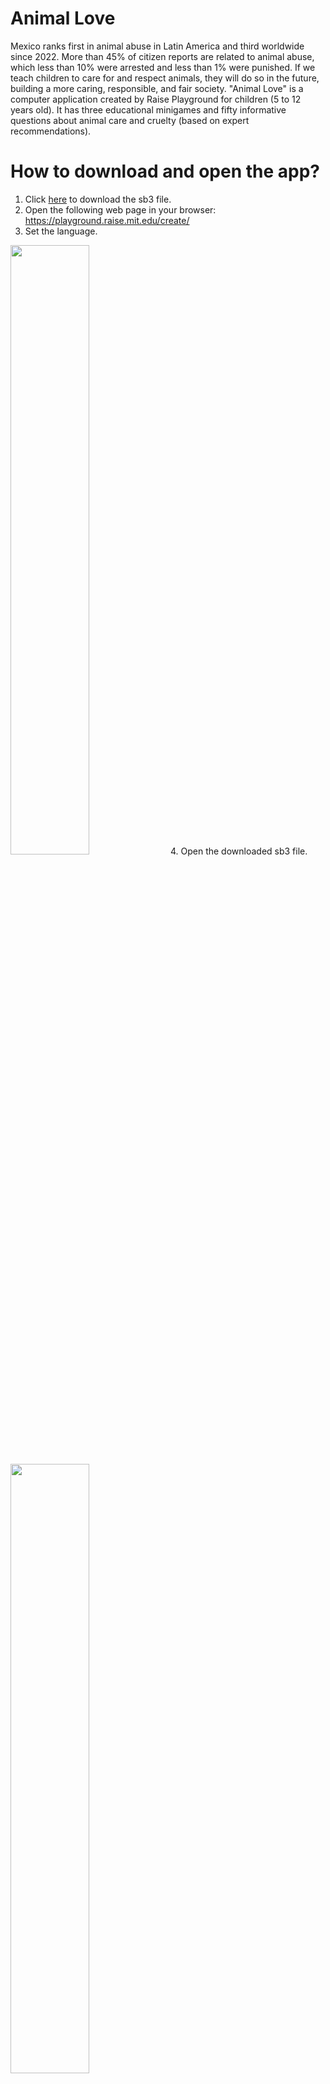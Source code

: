 # Animal Love

Mexico ranks first in animal abuse in Latin America and third worldwide since 2022. More than 45% of citizen reports are related to animal abuse, which less than 10% were arrested and less than 1% were punished. If we teach children to care for and respect animals, they will do so in the future, building a more caring, responsible, and fair society. "Animal Love" is a computer application created by Raise Playground for children (5 to 12 years old). It has three educational minigames and fifty informative questions about animal care and cruelty (based on expert recommendations).

# How to download and open the app?

1. Click [here](https://github.com/IMClick-Project/Programming/raw/refs/heads/main/Technovation%20Girls/TG2025/Animal%20Love.sb3) to download the sb3 file.
2. Open the following web page in your browser: https://playground.raise.mit.edu/create/
3. Set the language.
<img src="https://github.com/IMClick-Project/Programming/blob/main/Technovation%20Girls/TG2025/Step%203.png" height="50%">
4. Open the downloaded sb3 file.
<img src="https://github.com/IMClick-Project/Programming/blob/main/Technovation%20Girls/TG2025/Step%2041.png" height="50%">
<img src="https://github.com/IMClick-Project/Programming/blob/main/Technovation%20Girls/TG2025/Step%2042.png" height="50%">
5. Allow the use of a camera.
<img src="https://github.com/IMClick-Project/Programming/blob/main/Technovation%20Girls/TG2025/Step%205.png" height="25%">
6. Maximize the screen and click the Go button to start the application.
<img src="https://github.com/IMClick-Project/Programming/blob/main/Technovation%20Girls/TG2025/Step%2061.png" height="50%">
<img src="https://github.com/IMClick-Project/Programming/blob/main/Technovation%20Girls/TG2025/Step%2062.png" height="50%">

# More information

* Pitch Video: 
* Technical Video: 
* The sb3 file has documentation about the app programming through comments.

# Attributions and references

## Audiovisual resources

* **canva.com** images, audiovisual effects, and fonts.
* **dafont.com**: Kimberly Geswein.
* **flaticon.com**: frdmn, Gohsantosadrive, jessicurr11, jocularityart, kerismaker, Pixel perfect, SoulGIE, Stickers, Surfsup.Vector, smashingstocks, surang, vectorsmarket15.   
* **freepik.com**: brgfx, freepik, stockgiu, rawpixel.com, user16264697.
* **playground.raise.mit.edu** images and audios.
* **shareicon.net**: arrows.
* **vecteezy.com**: iyikon. 
* **vectorstock.com**: TioDwiyanto.
* **youtube.com**: Adriana Sofia, Freedom Music Library, Magic Footprints, Música Para Videos, Roa: Tema, TV UNAM, x NKS Songs. 
* Amigos de Guafdalajara. (2025, March 26). ¡Campaña de adopción de perros y gatos en la Vía RecreActiva! [In-person Visit]. Guadalajara, Mexico.
* Arvizu Tovar, L. O., & Téllez Reyes Retana, E. R. (2016). Bienestar Animal en México: Un Panorama Normativo. Universidad Nacional Autónoma de México: Facultad de Medicina Veterinaria y Zootecnia. Mexico City, Mexico.
* Casasola Rivera, W. (2021, February 9). Perros encadenados: el maltrato animal culturalmente aceptado. Hoy En El TEC. **https://www.tec.ac.cr/hoyeneltec/2021/02/09/perros-encadenados-maltrato-animal-culturalmente-aceptado**
* Corridas de toros (2023, May 9). PETA Latino. **https://www.petalatino.com/sobre/nuestros-temas/los-animales-no-son-nuestros-para-usarlos-como-entretenimiento/corridas-de-toros/**
* Freedom from Hunger and Thirst, Dogs & Puppies. (n.d.). RSPCA Kids Education South Australia. **https://kids.rspca.org.au/animal-care/dogs-and-puppies/freedom-from-hunger-and-thirst/**
* Los 17 ODS | ClimatePartner. (n.d.). ClimatePartner. **https://www.climatepartner.com/es/conocimientos/glosario/objetivos-de-desarrollo-sostenible-ods**
* Necesitamos tu firma por ellos. Basta de maltrato y explotación equina. (n.d.). Somos Puentes. **https://app.somospuentes.org/petitions/basta-de-explotacion-y-maltrato-de-caballos**
* NSA - Animal Cruelty - Apps en Google Play. (n.d.). **https://play.google.com/store/apps/details?id=com.ocv.nsaac**
* Pet Rescue Saga - Apps en Google Play. (n.d.). **https://play.google.com/store/apps/details?id=com.king.petrescuesaga&hl=es_419**
* Ramírez García, J. U., Arvizu Tovar, L. O., Soberanis Ramos, O., Sánchez Zamora, L. M., & Téllez Reyes Retana, E. R. (2019). Guía de Animales de Compañía para Dueños Responsables. Universidad Nacional Autónoma de México: Facultad de Medicina Veterinaria y Zootecnia. Mexico City, Mexico.
* VIER PFOTEN International – gemeinnützige Privatstiftung. (2019, March 22). What cruelty feels like for animals themselves. FOUR PAWS International - Animal Welfare Organisation. **https://www.four-paws.org/campaigns-topics/topics/companion-animals/preventcrueltytoanimals/what-cruelty-feels-like-for-animals-themselves**
* Waldhorn, D. R. (2017, March 31). No más jaulas: activismo eficaz contra la explotación animal. ElDiario.es. **https://www.eldiario.es/caballodenietzsche/jaulas-acuerdo-historico-conejos-europeos_132_3489144.html**
* ¿Qué hago si veo maltrato animal? (2020, July 9). Gats I Miau Andorra. **https://gatsimiauandorra.home.blog/que-hago-si-veo-maltrato-animal/**

## Information for videos and questions

* Amigos de Guafdalajara. (2025, March 26). ¡Campaña de adopción de perros y gatos en la Vía RecreActiva! [In-person Visit]. Guadalajara, Mexico.
* Arvizu Tovar, L. O., Téllez Reyes Retana, E. R. (2016). Bienestar Animal en México: Un Panorama Normativo. Universidad Nacional Autónoma de México: Facultad de Medicina Veterinaria y Zootecnia. Mexico City, Mexico.
* Berlanga, A. (2021, October 9). Resultados sobre el maltrato animal en México. Atlas Del Maltrato Animal / AnimaNaturalis. **https://sinmaltrato.org/maltrato**
* Maldonado, M. M. (2024, June 11). Maltrato animal: Todos somos animales. Corriente Alterna. **https://corrientealterna.unam.mx/reportaje/maltrato-animal-todos-somos-animales/**
* Comisión Nacional de Áreas Naturales Protegidas (2019, October 15). Proclamación de la Declaración Universal de los Derechos de los Animales. Gobierno de México. **https://www.gob.mx/conanp/articulos/proclamacion-de-la-declaracion-universal-de-los-derechos-de-los-animales-223028**
* Partido Verde Ecologista de México. (2023, July 24). LA EDUCACIÓN SOBRE EL CUIDADO y PROTECCIÓN DE LOS ANIMALES FORMARÁ UNA GENERACIÓN MÁS ANIMALISTA EN LA CDMX: CHUCHO SESMA. Partido Verde Ecologista De México. **https://www.partidoverde.org.mx/asamblea-prensa-2/24812-la-educacion-sobre-el-cuidado-y-proteccion-de-los-animales-formara-una-generacion-mas-animalista-en-la-cdmx-chucho-sesma**
* Ramírez García, J. U., Arvizu Tovar, L. O., Soberanis Ramos, O., Sánchez Zamora, L. M., & Téllez Reyes Retana, E. R. (2019). Guía de Animales de Compañía para Dueños Responsables. Universidad Nacional Autónoma de México: Facultad de Medicina Veterinaria y Zootecnia. Mexico City, Mexico.
* The LEGO Foundation. (2018). Aprendizaje a través del juego: Reforzar el aprendizaje a través del juego en los programas de educación en la primera infancia. Fondo de las Naciones Unidas para la Infancia. **https://www.unicef.org/sites/default/files/2019-01/UNICEF-Lego-Foundation-Aprendizaje-a-traves-del-juego.pdf**
* VIER PFOTEN International – gemeinnützige Privatstiftung. (2019, March 21). How to identify cruelty to animals. FOUR PAWS International - Animal Welfare Organisation. **https://www.four-paws.org/campaigns-topics/topics/companion-animals/preventcrueltytoanimals/how-to-identify-cruelty-to-animals**
* VIER PFOTEN International – gemeinnützige Privatstiftung. (2021, May 31). Ways to prevent cruelty to animals. FOUR PAWS International - Animal Welfare Organisation. **https://www.four-paws.org/campaigns-topics/topics/companion-animals/preventcrueltytoanimals/ways-to-prevent-cruelty-to-animals**
* VIER PFOTEN International – gemeinnützige Privatstiftung. (2019, March 22). What cruelty feels like for animals themselves. FOUR PAWS International - Animal Welfare Organisation. **https://www.four-paws.org/campaigns-topics/topics/companion-animals/preventcrueltytoanimals/what-cruelty-feels-like-for-animals-themselves**
* VIER PFOTEN International – gemeinnützige Privatstiftung. (n.d.). What to do, if you recognise abuse of animals? FOUR PAWS International - Animal Welfare Organisation. **https://www.four-paws.org/campaigns-topics/topics/companion-animals/preventcrueltytoanimals/what-to-do-if-you-recognise-abuse-of-animals**
* Vega, A. (2023). Mexico: Overview. Michigan State University College of Law: Animal Legal & Historical Center. **https://www.animallaw.info/intro/mexico**
* Venegas, A. T. C., Medrano, C. B. C., & Berumen, F. L. R. (2025). Comunicación/educación sobre el maltrato animal en la primera infancia. LATAM Revista Latinoamericana De Ciencias Sociales Y Humanidades, 6(2). **https://doi.org/10.56712/latam.v6i2.3643**

